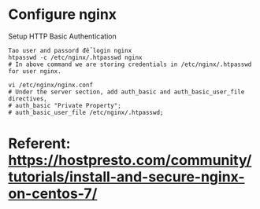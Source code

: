 # Configure nginx 

Setup HTTP Basic Authentication
```
Tao user and passord để login nginx
htpasswd -c /etc/nginx/.htpasswd nginx
# In above command we are storing credentials in /etc/nginx/.htpasswd for user nginx.

vi /etc/nginx/nginx.conf
# Under the server section, add auth_basic and auth_basic_user_file directives,
# auth_basic "Private Property";
# auth_basic_user_file /etc/nginx/.htpasswd;
```

# Referent: https://hostpresto.com/community/tutorials/install-and-secure-nginx-on-centos-7/
